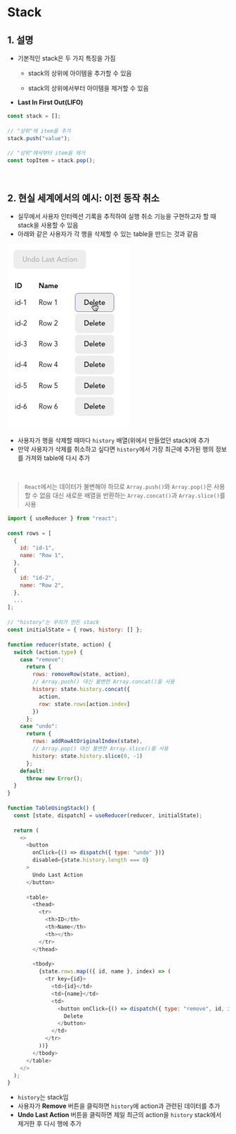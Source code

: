 # Stack

## 1. 설명

- 기본적인 stack은 두 가지 특징을 가짐

  - stack의 상위에 아이템을 추가할 수 있음

  - stack의 상위에서부터 아이템을 제거할 수 있음

- **Last In First Out(LIFO)**

```javascript
const stack = [];

// "상위"에 item을 추가
stack.push("value");

// "상위"에서부터 item을 제거
const topItem = stack.pop();
```

<br>

## 2. 현실 세계에서의 예시: 이전 동작 취소
- 실무에서 사용자 인터렉션 기록을 추적하여 실행 취소 기능을 구현하고자 할 때 stack을 사용할 수 있음
- 아래와 같은 사용자가 각 행을 삭제할 수 있는 table을 만드는 것과 같음

<img src="../../_image/stack.gif" />

- 사용자가 행을 삭제할 때마다 `history` 배열(위에서 만들었던 stack)에 추가
- 만약 사용자가 삭제를 취소하고 싶다면 `history`에서 가장 최근에 추가된 행의 정보를 가져와 table에 다시 추가

<br>

> `React`에서는 데이터가 불변해야 하므로 `Array.push()`와 `Array.pop()`은 사용할 수 없음
대신 새로운 배열을 반환하는 `Array.concat()`과 `Array.slice()`를 사용


```javascript
import { useReducer } from "react";

const rows = [
  {
    id: "id-1",
    name: "Row 1",
  },
  {
    id: "id-2",
    name: "Row 2",
  },
  ...
];

// "history"는 우리가 만든 stack
const initialState = { rows, history: [] };

function reducer(state, action) {
  switch (action.type) {
    case "remove":
      return {
        rows: removeRow(state, action),
        // Array.push() 대신 불변한 Array.concat()을 사용
        history: state.history.concat({
          action,
          row: state.rows[action.index]
        })
      };
    case "undo":
      return {
        rows: addRowAtOriginalIndex(state),
        // Array.pop() 대신 불변한 Array.slice()를 사용
        history: state.history.slice(0, -1)
      };
    default:
      throw new Error();
  }
}

function TableUsingStack() {
  const [state, dispatch] = useReducer(reducer, initialState);

  return (
    <>
      <button
        onClick={() => dispatch({ type: "undo" })}
        disabled={state.history.length === 0}
      >
        Undo Last Action
      </button>

      <table>
        <thead>
          <tr>
            <th>ID</th>
            <th>Name</th>
            <th></th>
          </tr>
        </thead>

        <tbody>
          {state.rows.map(({ id, name }, index) => (
            <tr key={id}>
              <td>{id}</td>
              <td>{name}</td>
              <td>
                <button onClick={() => dispatch({ type: "remove", id, index })}>
                  Delete
                </button>
              </td>
            </tr>
          ))}
        </tbody>
      </table>
    </>
  );
}
```

- `history`는 stack임
- 사용자가 **Remove** 버튼을 클릭하면 `history`에 action과 관련된 데이터를 추가
- **Undo Last Action** 버튼을 클릭하면 제일 최근의 action을 `history` stack에서 제거한 후 다시 행에 추가